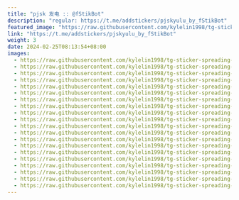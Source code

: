 ```yaml
---
title: "pjsk 发电 :: @fStikBot"
description: "regular: https://t.me/addstickers/pjskyulu_by_fStikBot"
featured_image: "https://raw.githubusercontent.com/kylelin1998/tg-sticker-spreading-worldwide-images/main/img/cd61fdc2-e801-4b9a-9343-0f57dff4d3d5.jpg"
link: "https://t.me/addstickers/pjskyulu_by_fStikBot"
weight: 3
date: 2024-02-25T08:13:54+08:00
images:
  - https://raw.githubusercontent.com/kylelin1998/tg-sticker-spreading-worldwide-images/main/img/cd61fdc2-e801-4b9a-9343-0f57dff4d3d5.jpg
  - https://raw.githubusercontent.com/kylelin1998/tg-sticker-spreading-worldwide-images/main/img/cef9bf5c-5ad0-45a6-afac-7813f6acbb78.jpg
  - https://raw.githubusercontent.com/kylelin1998/tg-sticker-spreading-worldwide-images/main/img/e9360547-330c-405e-8918-8ce514a4cbc4.jpg
  - https://raw.githubusercontent.com/kylelin1998/tg-sticker-spreading-worldwide-images/main/img/fe5aa8d1-4090-41f0-badf-c1499604e3f4.jpg
  - https://raw.githubusercontent.com/kylelin1998/tg-sticker-spreading-worldwide-images/main/img/b97c0e87-267c-40c3-a3e0-8ac05b2d0472.jpg
  - https://raw.githubusercontent.com/kylelin1998/tg-sticker-spreading-worldwide-images/main/img/60cb1da1-c009-436b-a7df-b41e3cef5f37.jpg
  - https://raw.githubusercontent.com/kylelin1998/tg-sticker-spreading-worldwide-images/main/img/48d2c435-3298-47ae-b22d-69830faa314a.jpg
  - https://raw.githubusercontent.com/kylelin1998/tg-sticker-spreading-worldwide-images/main/img/c76c757c-2644-48e5-8fc6-1b3a02b37ade.jpg
  - https://raw.githubusercontent.com/kylelin1998/tg-sticker-spreading-worldwide-images/main/img/6c2d6c79-fb79-49bd-a242-fccfe8d34552.jpg
  - https://raw.githubusercontent.com/kylelin1998/tg-sticker-spreading-worldwide-images/main/img/b29ba49b-423c-4870-928b-1a703a9f8099.jpg
  - https://raw.githubusercontent.com/kylelin1998/tg-sticker-spreading-worldwide-images/main/img/e02d5309-03d8-420d-9480-59a7b1595a0c.jpg
  - https://raw.githubusercontent.com/kylelin1998/tg-sticker-spreading-worldwide-images/main/img/0a48dbec-5149-4273-85aa-b131400c4f76.jpg
  - https://raw.githubusercontent.com/kylelin1998/tg-sticker-spreading-worldwide-images/main/img/197b61ed-8671-4e21-8155-e2e9467abdb0.jpg
  - https://raw.githubusercontent.com/kylelin1998/tg-sticker-spreading-worldwide-images/main/img/70e188cc-cb3e-4bd7-9b79-6c4e1595647a.jpg
  - https://raw.githubusercontent.com/kylelin1998/tg-sticker-spreading-worldwide-images/main/img/8e13d7f4-75a2-44fd-af00-66667a5149d4.jpg
  - https://raw.githubusercontent.com/kylelin1998/tg-sticker-spreading-worldwide-images/main/img/a8d1f6af-547a-4c54-a2a6-5d936f92df96.jpg
  - https://raw.githubusercontent.com/kylelin1998/tg-sticker-spreading-worldwide-images/main/img/7607d27c-7dbd-42d3-8916-b30cf9df6f28.jpg
  - https://raw.githubusercontent.com/kylelin1998/tg-sticker-spreading-worldwide-images/main/img/4898b24d-e2c1-489a-988b-a56197519399.jpg
  - https://raw.githubusercontent.com/kylelin1998/tg-sticker-spreading-worldwide-images/main/img/00a01b14-dd5f-4244-9880-8abfcfe9e76b.jpg
  - https://raw.githubusercontent.com/kylelin1998/tg-sticker-spreading-worldwide-images/main/img/a0a831eb-16f1-4006-b58e-5420b8ee8200.jpg
---
```

